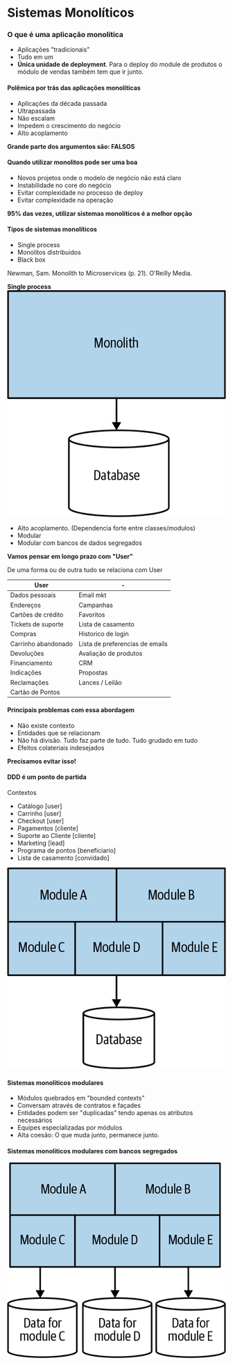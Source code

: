 # Sistemas Monolíticos

### O que é uma aplicação monolítica
- Aplicações "tradicionais"
- Tudo em um
- **Única unidade de deployment**. Para o deploy do module de produtos o módulo de vendas também tem que ir junto.
  
#### Polêmica por trás das aplicações monolíticas
- Aplicações da década passada
- Ultrapassada
- Não escalam
- Impedem o crescimento do negócio
- Alto acoplamento

**Grande parte dos argumentos são: FALSOS**

#### Quando utilizar monolitos pode ser uma boa
- Novos projetos onde o modelo de negócio não está claro
- Instabilidade no core do negócio
- Evitar complexidade no processo de deploy
- Evitar complexidade na operação

**95% das vezes, utilizar sistemas monolíticos é a melhor opção**

#### Tipos de sistemas monolíticos
- Single process
- Monolitos distribuidos
- Black box

Newman, Sam. Monolith to Microservices (p. 21). O'Reilly Media.

**Single process**
<img src="./.github/single_process.png" style="background-color:#FFF" />

- Alto acoplamento. (Dependencia forte entre classes/modulos)
- Modular
- Modular com bancos de dados segregados

**Vamos pensar em longo prazo com "User"**

De uma forma ou de outra tudo se relaciona com User

User| - 
---|---
Dados pessoais | Email mkt
Endereços| Campanhas
Cartões de crédito| Favoritos
Tickets de suporte| Lista de casamento
Compras| Historico de login
Carrinho abandonado| Lista de preferencias de emails
Devoluções| Avaliação de produtos
Financiamento| CRM
Indicações| Propostas
Reclamações| Lances / Leilão
Cartão de Pontos |

#### Principais problemas com essa abordagem

- Não existe contexto
- Entidades que se relacionam
- Não há divisão. Tudo faz parte de tudo. Tudo grudado em tudo
- Efeitos colateriais indesejados

**Precisamos evitar isso!**

#### DDD é um ponto de partida

Contextos
- Catálogo [user]
- Carrinho [user]
- Checkout [user]
- Pagamentos [cliente]
- Suporte ao Cliente [cliente]
- Marketing [lead]
- Programa de pontos [beneficiario]
- Lista de casamento [convidado]

<img src=".github/modules_monolith.png" style="background-color:#FFF" />

#### Sistemas monolíticos modulares
- Módulos quebrados em "bounded contexts"
- Conversam através de contratos e façades
- Entidades podem ser "duplicadas" tendo apenas os atributos necessários
- Equipes especializadas por módulos
- Alta coesão: O que muda junto, permanece junto.

#### Sistemas monolíticos modulares com bancos segregados

<img src=".github/modules_monolith_database_segregation.png" style="background-color:#FFF" />